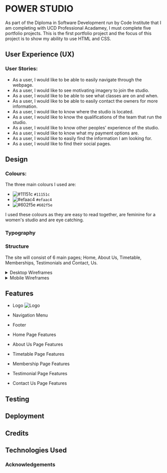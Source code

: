 #  **POWER STUDIO** 
As part of the Diploma in Software Development run by Code Institute that I am completing with UCD Professional Acadamey, I must complete five portfolio projects. This is the first portfolio project and the focus of this project is to show my ability to use HTML and CSS.

## User Experience (UX)

### User Stories:

* As a user, I would like to be able to easily navigate through the webpage.
* As a user, I would like to see motivating imagery to join the studio.
* As a user, I would like to be able to see what classes are on and when.
* As a user, I would like to be able to easily contact the owners for more information.
* As a user, I would like to know where the studio is located.
* As a user, I would like to know the qualifications of the team that run the studio.
* As a user, I would like to know other peoples' experience of the studio.
* As a user, I would like to know what my payment options are.
* As a user, I would like to easily find the information I am looking for.
* As a user, I would like to find their social pages.

## Design

### Colours:

The three main colours I used are:
* ![#11151c](https://via.placeholder.com/15/11151c/000000?text=+) `#11151c`
* ![#efaac4](https://via.placeholder.com/15/efaac4/000000?text=+) `#efaac4`
* ![#602f5e](https://via.placeholder.com/15/602f5e/000000?text=+) `#602f5e`

I used these colours as they are easy to read together, are feminine for a women's studio and are eye catching.

### Typography


### Structure

The site will consist of 6 main pages; Home, About Us, Timetable, Memberships, Testimonials and Contact, Us. 

<details>
<summary>Desktop Wireframes</summary>
<br>

![Wireframes](assets/wireframes/homepagewire.png)
![Wireframes](assets/wireframes/aboutuswire.png)
![Wireframes](assets/wireframes/timetablewire.png)
![Wireframes](assets/wireframes/membershipwire.png)
![Wireframes](assets/wireframes/testimonialwire.png)
![Wireframes](assets/wireframes/contactuswire.png)
</details>

<details>
<summary>Mobile Wireframes</summary>
<br>

![Wireframes](assets/wireframes/homewirephone.png)
![Wireframes](assets/wireframes/aboutuswirephone.png)
![Wireframes](assets/wireframes/timetablewirephone.png)
![Wireframes](assets/wireframes/membershipwirephone.png)
![Wireframes](assets/wireframes/testimonialwirephone.png)
![Wireframes](assets/wireframes/contactuswirephone.png)
</details>

## Features

* Logo 
![Logo](/workspace/Power-Studio/assets/images/logo.PNG)
* Navigation Menu

* Footer

* Home Page Features

* About Us Page Features

* Timetable Page Features

* Membership Page Features

* Testimonial Page Features

* Contact Us Page Features

## Testing

## Deployment

## Credits

## Technologies Used

### Acknowledgements


